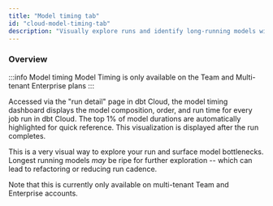 ```yaml
---
title: "Model timing tab"
id: "cloud-model-timing-tab"
description: "Visually explore runs and identify long-running models with the model timing dashboard."
---
```


### Overview

:::info Model timing
Model Timing is only available on the Team and Multi-tenant Enterprise plans
:::

Accessed via the "run detail" page in dbt Cloud, the model timing dashboard displays the model composition, order, and run time for every job run in dbt Cloud. The top 1% of model durations are automatically highlighted for quick reference.  This visualization is displayed after the run completes.

This is a very visual way to explore your run and surface model bottlenecks. Longest running models *may* be ripe for further exploration -- which can lead to refactoring or reducing run cadence.

Note that this is currently only available on multi-tenant Team and Enterprise accounts.

<Lightbox src="/img/docs/dbt-cloud/Model-timing-tab.png" title="Model timing tab"/>
